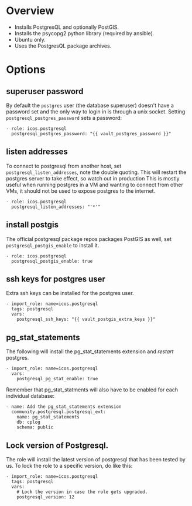 # Overview

+ Installs PostgresQL and optionally PostGIS.
+ Installs the psycopg2 python library (required by ansible).
+ Ubuntu only.
+ Uses the PostgresQL package archives.

# Options

## superuser password

By default the `postgres` user (the database superuser) doesn't have a password
set and the only way to login in is through a unix socket. Setting
`postgresql_postgres_password` sets a password:

    - role: icos.postgresql
      postgresql_postgres_password: "{{ vault_postgres_password }}"
    

## listen addresses

To connect to postgresql from another host, set `postgresql_listen_addresses`,
note the double quoting. This will restart the postgres server to take effect,
so watch out in production This is mostly useful when running postgres in a VM
and wanting to connect from other VMs, it should not be used to expose postgres
to the internet.

    - role: icos.postgresql
      postgresql_listen_addresses: "'*'"


## install postgis

The official postgresql package repos packages PostGIS as well, set
`postgresql_postgis_enable` to install it.

    - role: icos.postgresql
      postgresql_postgis_enable: true


## ssh keys for postgres user

Extra ssh keys can be installed for the postgres user.

    - import_role: name=icos.postgresql
      tags: postgresql
      vars:
        postgresql_ssh_keys: "{{ vault_postgis_extra_keys }}"



## pg_stat_statements

The following will install the pg_stat_statements extension and _restart_ postgres. 

    - import_role: name=icos.postgresql
      vars:
        postgresql_pg_stat_enable: true

Remember that pg_stat_statments will also have to be enabled for each
individual database:

    - name: Add the pg_stat_statements extension
      community.postgresql.postgresql_ext:
        name: pg_stat_statements
        db: cplog
        schema: public
    

## Lock version of Postgresql.

The role will install the latest version of postgresql that has been tested by
us. To lock the role to a specific version, do like this:


    - import_role: name=icos.postgresql
      tags: postgresql
      vars:
        # Lock the version in case the role gets upgraded.
        postgresql_version: 12
